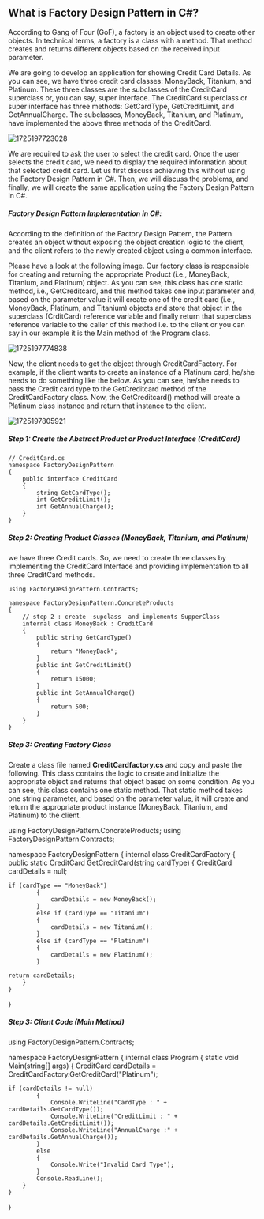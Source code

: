 ## What is Factory Design Pattern in C#?

According to Gang of Four (GoF), a factory is an object used to create other objects.
In technical terms, a factory is a class with a method. That method creates and returns different objects based on the received input parameter.

We are going to develop an application for showing Credit Card Details. As you can see, we have three credit card classes: MoneyBack, Titanium, and Platinum. These three classes are the subclasses of the CreditCard superclass or, you can say, super interface. The CreditCard superclass or super interface has three methods: GetCardType, GetCreditLimit, and GetAnnualCharge. The subclasses, MoneyBack, Titanium, and Platinum, have implemented the above three methods of the CreditCard.

![1725197723028](https://file+.vscode-resource.vscode-cdn.net/g%3A/Practices/design-pattern/CreationalDesignPattern/FactoryDesignPattern/image/readme/1725197723028.png)

We are required to ask the user to select the credit card. Once the user selects the credit card, we need to display the required information about that selected credit card. Let us first discuss achieving this without using the Factory Design Pattern in C#. Then, we will discuss the problems, and finally, we will create the same application using the Factory Design Pattern in C#.


##### **Factory Design Pattern Implementation in C#:**

According to the definition of the Factory Design Pattern, the Pattern creates an object without exposing the object creation logic to the client, and the client refers to the newly created object using a common interface.

Please have a look at the following image. Our factory class is responsible for creating and returning the appropriate Product (i.e., MoneyBack, Titanium, and Platinum) object. As you can see, this class has one static method, i.e., GetCreditcard, and this method takes one input parameter and, based on the parameter value it will create one of the credit card (i.e., MoneyBack, Platinum, and Titanium) objects and store that object in the superclass (CrditCard) reference variable and finally return that superclass reference variable to the caller of this method i.e. to the client or you can say in our example it is the Main method of the Program class.


![1725197774838](image/readme/1725197774838.png)

Now, the client needs to get the object through CreditCardFactory. For example, if the client wants to create an instance of a Platinum card, he/she needs to do something like the below. As you can see, he/she needs to pass the Credit card type to the GetCreditcard method of the CreditCardFactory class. Now, the GetCreditcard() method will create a Platinum class instance and return that instance to the client.


![1725197805921](image/readme/1725197805921.png)


##### **Step 1: Create the Abstract Product or Product Interface (CreditCard)** 

```
// CreditCard.cs
namespace FactoryDesignPattern
{
    public interface CreditCard
    {
        string GetCardType();
        int GetCreditLimit();
        int GetAnnualCharge();
    }
}
```


##### **Step 2: Creating Product Classes (MoneyBack, Titanium, and Platinum)**

we have three Credit cards. So, we need to create three classes by implementing the CreditCard Interface and providing implementation to all three CreditCard methods.

```
using FactoryDesignPattern.Contracts;

namespace FactoryDesignPattern.ConcreteProducts
{
    // step 2 : create  supclass  and implements SupperClass 
    internal class MoneyBack : CreditCard
    {
        public string GetCardType()
        {
            return "MoneyBack";
        }
        public int GetCreditLimit()
        {
            return 15000;
        }
        public int GetAnnualCharge()
        {
            return 500;
        }
    }
}

```



##### **Step 3: Creating Factory Class**


Create a class file named **CreditCardfactory.cs** and copy and paste the following. This class contains the logic to create and initialize the appropriate object and returns that object based on some condition. As you can see, this class contains one static method. That static method takes one string parameter, and based on the parameter value, it will create and return the appropriate product instance (MoneyBack, Titanium, and Platinum) to the client.



using FactoryDesignPattern.ConcreteProducts;
using FactoryDesignPattern.Contracts;

namespace FactoryDesignPattern
{
    internal class CreditCardFactory
    {
        public static CreditCard GetCreditCard(string cardType)
        {
            CreditCard cardDetails = null;

    if (cardType == "MoneyBack")
            {
                cardDetails = new MoneyBack();
            }
            else if (cardType == "Titanium")
            {
                cardDetails = new Titanium();
            }
            else if (cardType == "Platinum")
            {
                cardDetails = new Platinum();
            }

    return cardDetails;
        }
    }
}


##### **Step 3: Client Code (Main Method)**



using FactoryDesignPattern.Contracts;

namespace FactoryDesignPattern
{
    internal class Program
    {
        static void Main(string[] args)
        {
            CreditCard cardDetails = CreditCardFactory.GetCreditCard("Platinum");

    if (cardDetails != null)
            {
                Console.WriteLine("CardType : " + cardDetails.GetCardType());
                Console.WriteLine("CreditLimit : " + cardDetails.GetCreditLimit());
                Console.WriteLine("AnnualCharge :" + cardDetails.GetAnnualCharge());
            }
            else
            {
                Console.Write("Invalid Card Type");
            }
            Console.ReadLine();
        }
    }
}
